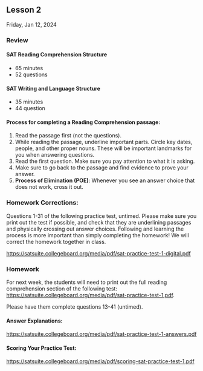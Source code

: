 ## Lesson 2
Friday, Jan 12, 2024

### Review

#### SAT Reading Comprehension Structure
  - 65 minutes
  - 52 questions

#### SAT Writing and Language Structure
  - 35 minutes
  - 44 question

#### Process for completing a Reading Comprehension passage:
  1. Read the passage first (not the questions).
  1. While reading the passage, underline important parts. Circle key dates, people, and other proper nouns. These will be important landmarks for you when answering questions.
  1. Read the first question. Make sure you pay attention to what it is asking.
  1. Make sure to go back to the passage and find evidence to prove your answer.
  1. **Process of Elimination (POE)**: Whenever you see an answer choice that does not work, cross it out.

### Homework Corrections:
Questions 1-31 of the following practice test, untimed. Please make sure you print out the test if possible, and check that they are underlining passages and physically crossing out answer choices. Following and learning the process is more important than simply completing the homework! We will correct the homework together in class. 

https://satsuite.collegeboard.org/media/pdf/sat-practice-test-1-digital.pdf

### Homework
For next week, the students will need to print out the full reading comprehension section of the following test: https://satsuite.collegeboard.org/media/pdf/sat-practice-test-1.pdf. 

Please have them complete questions 13-41 (untimed).

#### Answer Explanations:
https://satsuite.collegeboard.org/media/pdf/sat-practice-test-1-answers.pdf

#### Scoring Your Practice Test:
https://satsuite.collegeboard.org/media/pdf/scoring-sat-practice-test-1.pdf
